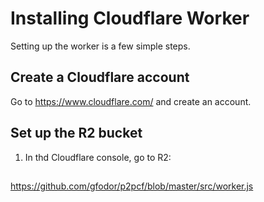 # Installing Cloudflare Worker

Setting up the worker is a few simple steps.

## Create a Cloudflare account

Go to https://www.cloudflare.com/ and create an account.

## Set up the R2 bucket

1. In thd Cloudflare console, go to R2:


## 
https://github.com/gfodor/p2pcf/blob/master/src/worker.js
